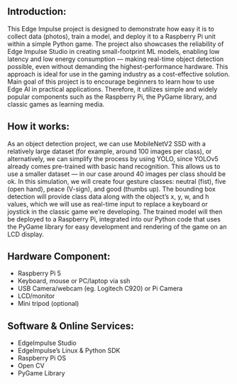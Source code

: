 ## Introduction:

This Edge Impulse project is designed to demonstrate how easy it is to collect data (photos), train a model, and deploy it to a Raspberry Pi unit within a simple Python game. The project also showcases the reliability of Edge Impulse Studio in creating small-footprint ML models, enabling low latency and low energy consumption — making real-time object detection possible, even without demanding the highest-performance hardware. This approach is ideal for use in the gaming industry as a cost-effective solution.
Main goal of this project is to encourage beginners to learn how to use Edge AI in practical applications. Therefore, it utilizes simple and widely popular components such as the Raspberry Pi, the PyGame library, and classic games as learning media.


## How it works:

As an object detection project, we can use MobileNetV2 SSD with a relatively large dataset (for example, around 100 images per class), or alternatively, we can simplify the process by using YOLO, since YOLOv5 already comes pre-trained with basic hand recognition. This allows us to use a smaller dataset — in our case around 40 images per class should be ok.
In this simulation, we will create four gesture classes: neutral (fist), five (open hand), peace (V-sign), and good (thumbs up). The bounding box detection will provide class data along with the object’s x, y, w, and h values, which we will use as real-time input to replace a keyboard or joystick in the classic game we’re developing.
The trained model will then be deployed to a Raspberry Pi, integrated into our Python code that uses the PyGame library for easy development and rendering of the game on an LCD display.

## Hardware Component:

- Raspberry Pi 5
- Keyboard, mouse or PC/laptop via ssh
- USB Camera/webcam (eg. Logitech C920) or Pi Camera
- LCD/monitor
- Mini tripod (optional)

## Software & Online Services:

- EdgeImpulse Studio
- EdgeImpulse’s Linux & Python SDK
- Raspberry Pi OS
- Open CV
- PyGame Library
